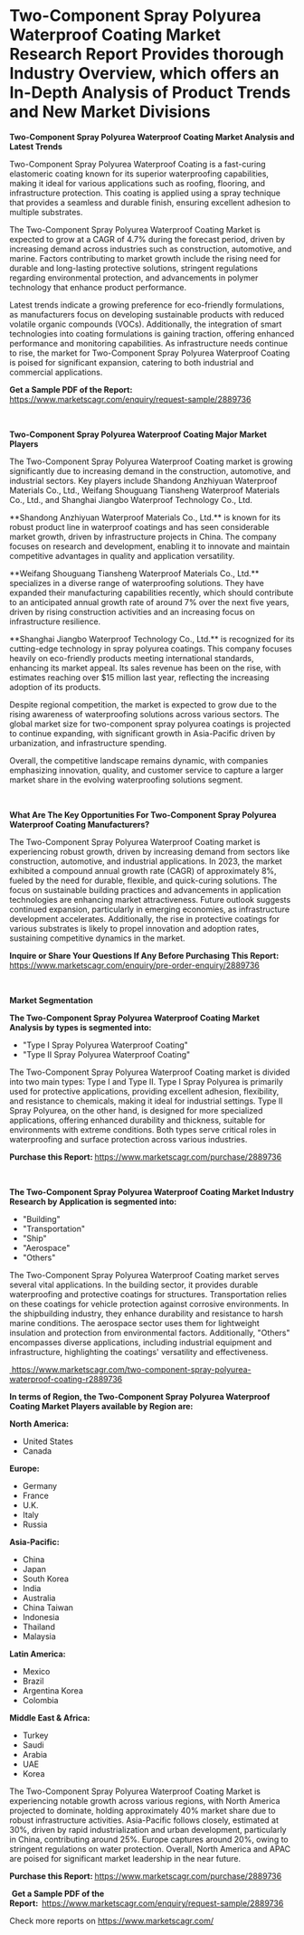 <p><h1>Two-Component Spray Polyurea Waterproof Coating Market Research Report Provides thorough Industry Overview, which offers an In-Depth Analysis of Product Trends and New Market Divisions</h1></p><p><strong>Two-Component Spray Polyurea Waterproof Coating Market Analysis and Latest Trends</strong></p>
<p><p>Two-Component Spray Polyurea Waterproof Coating is a fast-curing elastomeric coating known for its superior waterproofing capabilities, making it ideal for various applications such as roofing, flooring, and infrastructure protection. This coating is applied using a spray technique that provides a seamless and durable finish, ensuring excellent adhesion to multiple substrates.</p><p>The Two-Component Spray Polyurea Waterproof Coating Market is expected to grow at a CAGR of 4.7% during the forecast period, driven by increasing demand across industries such as construction, automotive, and marine. Factors contributing to market growth include the rising need for durable and long-lasting protective solutions, stringent regulations regarding environmental protection, and advancements in polymer technology that enhance product performance.</p><p>Latest trends indicate a growing preference for eco-friendly formulations, as manufacturers focus on developing sustainable products with reduced volatile organic compounds (VOCs). Additionally, the integration of smart technologies into coating formulations is gaining traction, offering enhanced performance and monitoring capabilities. As infrastructure needs continue to rise, the market for Two-Component Spray Polyurea Waterproof Coating is poised for significant expansion, catering to both industrial and commercial applications.</p></p>
<p><strong>Get a Sample PDF of the Report:&nbsp;</strong> <a href="https://www.marketscagr.com/enquiry/request-sample/2889736?utm_campaign=2866&utm_medium=2&utm_source=Github&utm_content=ia&utm_term=14032025&utm_id=two-component-spray-polyurea-waterproof-coating">https://www.marketscagr.com/enquiry/request-sample/2889736</a></p>
<p>&nbsp;</p>
<p><strong>Two-Component Spray Polyurea Waterproof Coating Major Market Players</strong></p>
<p><p>The Two-Component Spray Polyurea Waterproof Coating market is growing significantly due to increasing demand in the construction, automotive, and industrial sectors. Key players include Shandong Anzhiyuan Waterproof Materials Co., Ltd., Weifang Shouguang Tiansheng Waterproof Materials Co., Ltd., and Shanghai Jiangbo Waterproof Technology Co., Ltd.</p><p>**Shandong Anzhiyuan Waterproof Materials Co., Ltd.** is known for its robust product line in waterproof coatings and has seen considerable market growth, driven by infrastructure projects in China. The company focuses on research and development, enabling it to innovate and maintain competitive advantages in quality and application versatility.</p><p>**Weifang Shouguang Tiansheng Waterproof Materials Co., Ltd.** specializes in a diverse range of waterproofing solutions. They have expanded their manufacturing capabilities recently, which should contribute to an anticipated annual growth rate of around 7% over the next five years, driven by rising construction activities and an increasing focus on infrastructure resilience.</p><p>**Shanghai Jiangbo Waterproof Technology Co., Ltd.** is recognized for its cutting-edge technology in spray polyurea coatings. This company focuses heavily on eco-friendly products meeting international standards, enhancing its market appeal. Its sales revenue has been on the rise, with estimates reaching over $15 million last year, reflecting the increasing adoption of its products.</p><p>Despite regional competition, the market is expected to grow due to the rising awareness of waterproofing solutions across various sectors. The global market size for two-component spray polyurea coatings is projected to continue expanding, with significant growth in Asia-Pacific driven by urbanization, and infrastructure spending.</p><p>Overall, the competitive landscape remains dynamic, with companies emphasizing innovation, quality, and customer service to capture a larger market share in the evolving waterproofing solutions segment.</p></p>
<p>&nbsp;</p>
<p><strong>What Are The Key Opportunities For Two-Component Spray Polyurea Waterproof Coating Manufacturers?</strong></p>
<p><p>The Two-Component Spray Polyurea Waterproof Coating market is experiencing robust growth, driven by increasing demand from sectors like construction, automotive, and industrial applications. In 2023, the market exhibited a compound annual growth rate (CAGR) of approximately 8%, fueled by the need for durable, flexible, and quick-curing solutions. The focus on sustainable building practices and advancements in application technologies are enhancing market attractiveness. Future outlook suggests continued expansion, particularly in emerging economies, as infrastructure development accelerates. Additionally, the rise in protective coatings for various substrates is likely to propel innovation and adoption rates, sustaining competitive dynamics in the market.</p></p>
<p><strong>Inquire or Share Your Questions If Any Before Purchasing This Report:</strong> <a href="https://www.marketscagr.com/enquiry/pre-order-enquiry/2889736?utm_campaign=2866&utm_medium=2&utm_source=Github&utm_content=ia&utm_term=14032025&utm_id=two-component-spray-polyurea-waterproof-coating">https://www.marketscagr.com/enquiry/pre-order-enquiry/2889736</a></p>
<p>&nbsp;</p>
<p><strong>Market Segmentation</strong></p>
<p><strong>The Two-Component Spray Polyurea Waterproof Coating Market Analysis by types is segmented into:</strong></p>
<p><ul><li>"Type I Spray Polyurea Waterproof Coating"</li><li>"Type II Spray Polyurea Waterproof Coating"</li></ul></p>
<p><p>The Two-Component Spray Polyurea Waterproof Coating market is divided into two main types: Type I and Type II. Type I Spray Polyurea is primarily used for protective applications, providing excellent adhesion, flexibility, and resistance to chemicals, making it ideal for industrial settings. Type II Spray Polyurea, on the other hand, is designed for more specialized applications, offering enhanced durability and thickness, suitable for environments with extreme conditions. Both types serve critical roles in waterproofing and surface protection across various industries.</p></p>
<p><strong>Purchase this Report:&nbsp;</strong><a href="https://www.marketscagr.com/purchase/2889736?utm_campaign=2866&utm_medium=2&utm_source=Github&utm_content=ia&utm_term=14032025&utm_id=two-component-spray-polyurea-waterproof-coating">https://www.marketscagr.com/purchase/2889736</a></p>
<p>&nbsp;</p>
<p><strong>The Two-Component Spray Polyurea Waterproof Coating Market Industry Research by Application is segmented into:</strong></p>
<p><ul><li>"Building"</li><li>"Transportation"</li><li>"Ship"</li><li>"Aerospace"</li><li>"Others"</li></ul></p>
<p><p>The Two-Component Spray Polyurea Waterproof Coating market serves several vital applications. In the building sector, it provides durable waterproofing and protective coatings for structures. Transportation relies on these coatings for vehicle protection against corrosive environments. In the shipbuilding industry, they enhance durability and resistance to harsh marine conditions. The aerospace sector uses them for lightweight insulation and protection from environmental factors. Additionally, "Others" encompasses diverse applications, including industrial equipment and infrastructure, highlighting the coatings' versatility and effectiveness.</p></p>
<p><a href="https://www.marketscagr.com/two-component-spray-polyurea-waterproof-coating-r2889736?utm_campaign=2866&utm_medium=2&utm_source=Github&utm_content=ia&utm_term=14032025&utm_id=two-component-spray-polyurea-waterproof-coating">&nbsp;https://www.marketscagr.com/two-component-spray-polyurea-waterproof-coating-r2889736</a></p>
<p><strong>In terms of Region, the Two-Component Spray Polyurea Waterproof Coating Market Players available by Region are:</strong></p>
<p>
    <p> <strong> North America: </strong>
        <ul>
            <li>United States</li>
            <li>Canada</li>
        </ul>
        </p> 
    <p> <strong> Europe: </strong>
        <ul>
            <li>Germany</li>
            <li>France</li>
            <li>U.K.</li>
            <li>Italy</li>
            <li>Russia</li>
        </ul>
        </p> 
    <p> <strong> Asia-Pacific: </strong>
        <ul>
            <li>China</li>
            <li>Japan</li>
            <li>South Korea</li>
            <li>India</li>
            <li>Australia</li>
            <li>China Taiwan</li>
            <li>Indonesia</li>
            <li>Thailand</li>
            <li>Malaysia</li>
        </ul>
        </p> 
    <p> <strong> Latin America: </strong>
        <ul>
            <li>Mexico</li>
            <li>Brazil</li>
            <li>Argentina Korea</li>
            <li>Colombia</li>
        </ul>
        </p> 
    <p> <strong> Middle East & Africa: </strong>
        <ul>
            <li>Turkey</li>
            <li>Saudi</li>
            <li>Arabia</li>
            <li>UAE</li>
            <li>Korea</li>
        </ul>
    </p>
    </p>
<p><p>The Two-Component Spray Polyurea Waterproof Coating Market is experiencing notable growth across various regions, with North America projected to dominate, holding approximately 40% market share due to robust infrastructure activities. Asia-Pacific follows closely, estimated at 30%, driven by rapid industrialization and urban development, particularly in China, contributing around 25%. Europe captures around 20%, owing to stringent regulations on water protection. Overall, North America and APAC are poised for significant market leadership in the near future.</p></p>
<p><strong>Purchase this Report: </strong><a href="https://www.marketscagr.com/purchase/2889736?utm_campaign=2866&utm_medium=2&utm_source=Github&utm_content=ia&utm_term=14032025&utm_id=two-component-spray-polyurea-waterproof-coating">https://www.marketscagr.com/purchase/2889736</a></p>
<p>&nbsp;<strong>Get a Sample PDF of the Report:&nbsp;&nbsp;</strong><a href="https://www.marketscagr.com/enquiry/request-sample/2889736?utm_campaign=2866&utm_medium=2&utm_source=Github&utm_content=ia&utm_term=14032025&utm_id=two-component-spray-polyurea-waterproof-coating">https://www.marketscagr.com/enquiry/request-sample/2889736</a></p>
<p><strong></strong></p>
<p>Check more reports on <a href="https://www.marketscagr.com/?utm_campaign=2866&utm_medium=2&utm_source=Github&utm_content=ia&utm_term=14032025&utm_id=two-component-spray-polyurea-waterproof-coating">https://www.marketscagr.com/</a></p>